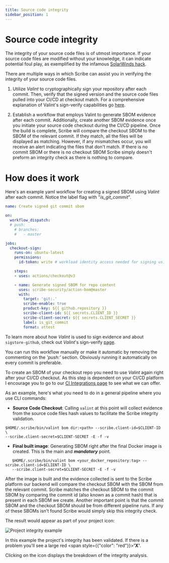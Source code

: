 ```yaml
---
title: Source code integrity
sidebar_position: 1
---
```


# Source code integrity

The integrity of your source code files is of utmost importance. If your source code files are modified without your knowledge, it can indicate potential foul play, as exemplified by the infamous [SolarWinds hack](https://www.techtarget.com/whatis/feature/SolarWinds-hack-explained-Everything-you-need-to-know "SolarWinds hack explained"). 

There are multiple ways in which Scribe can assist you in verifying the integrity of your source code files.

1. Utilize *Valint* to cryptographically sign your repository after each commit. Then, verify that the signed version and the source code files pulled into your CI/CD at checkout match. For a comprehensive explanation of Valint's sign-verify capabilities go [here](../../docs/signVerify "Signing And Verifying Evidence"). 

2. Establish a workflow that employs Valint to generate SBOM evidence after each commit. Additionally, create another SBOM evidence once you initiate your source code checkout during the CI/CD pipeline. Once the build is complete, Scribe will compare the checkout SBOM to the SBOM of the relevant commit. If they match, all the files will be displayed as matching. However, if any mismatches occur, you will receive an alert indicating the files that don't match. If there is no commit SBOM or there is no checkout SBOM Scribe simply doesn't preform an integrity check as there is nothing to compare. 

# How does it work

Here's an example yaml workflow for creating a signed SBOM using *Valint* after each commit. Notice the label flag with "*is_git_commit*".

```yaml
name: Create signed git commit sbom

on:
  workflow_dispatch:
  # push:
    # branches:
    #   - master

jobs:
  checkout-sign:
    runs-on: ubuntu-latest
    permissions:
      id-token: write # workload identity access needed for signing using sigstore-github 

    steps:
    - uses: actions/checkout@v3

    - name: Generate signed SBOM for repo content
      uses: scribe-security/action-bom@master
      with:
        target: 'git:.'
        scribe-enable: true
        product-key: ${{ github.repository }}
        scribe-client-id: ${{ secrets.CLIENT_ID }}
        scribe-client-secret: ${{ secrets.CLIENT_SECRET }}
        label: is_git_commit
        format: attest
```

To learn more about how *Valint* is used to sign evidence and about `sigstore-github`, check out *Valint*'s sign-verify [page](../../docs/signVerify "Signing And Verifying Evidence").

You can run this workflow manually or make it automatic by removing the commenting on the *'push:'* section. Obviously running it automatically on every commit is preferable.

To create an SBOM of your checkout repo you need to use *Valint* again right after your CI/CD checkout. As this step is dependent on your CI/CD platform I encourage you to go to our [CI Integrations page](../../docs/ci-integrations "CI Integrations") to see what we can offer.

As an example, here's what you need to do in a general pipeline where you use CLI commands:

* **Source Code Checkout**: Calling `valint` at this point will collect evidence from the source code files hash values to facilitate the Scribe integrity validation. 

```
$HOME/.scribe/bin/valint bom dir:<path> --scribe.client-id=$CLIENT-ID \
--scribe.client-secret=$CLIENT-SECRET -E -f -v
```

* **Final built image**: Generating SBOM right after the final Docker image is created. This is the main and ___mandatory___ point.  
```
   $HOME/.scribe/bin/valint bom <your_docker_repository:tag> --scribe.client-id=$CLIENT-ID \
   --scribe.client-secret=$CLIENT-SECRET -E -f -v
```

After the image is built and the evidence collected is sent to the Scribe platform our backend will compare the checkout SBOM with the SBOM from the relevant commit. Scribe matches the checkout SBOM to the commit SBOM by comparing the commit id (also known as a commit hash) that is present in each SBOM we create. Another important point is that the commit SBOM and the checkout SBOM should be from different pipeline runs. If any of these SBOMs isn't found Scribe would simply skip this integrity check.

The result would appear as part of your project icon:

<img src='../../../img/ci/integrity.jpg' alt='Project integrity example'/>

In this example the project's integrity has been validated. If there is a problem you'll see a large red <span style={{"color": "red"}}><b>'X'</b></span>.

Clicking on the icon displays the breakdown of the integrity analysis.


